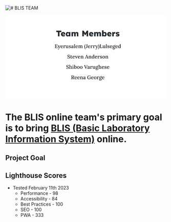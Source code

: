 ![# BLIS TEAM](/assets/blishrader.jpg "Image Title")






![# BLIS TEAM](assets/team-members.jpg "Image Title")


# The BLIS online team's primary goal is to bring [BLIS (Basic Laboratory Information System)](https://github.com/C4G/BLIS) online.


## Project Goal



## Lighthouse Scores

* Tested February 11th 2023
  * Performance - 98
  * Accessibility - 84
  * Best Practices - 100
  * SEO - 100
  * PWA - 333